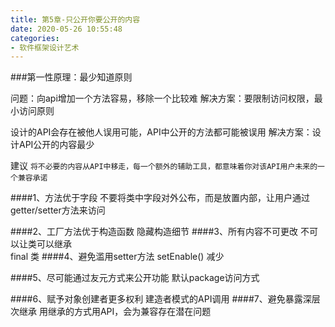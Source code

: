 ```yaml
---
title: 第5章-只公开你要公开的内容
date: 2020-05-26 10:55:48
categories:
- 软件框架设计艺术
---
```

###第一性原理：最少知道原则

问题：向api增加一个方法容易，移除一个比较难
解决方案：要限制访问权限，最小访问原则

设计的API会存在被他人误用可能，API中公开的方法都可能被误用
解决方案：设计API公开的内容最少

建议
`
将不必要的内容从API中移走，每一个额外的辅助工具，都意味着你对该API用户未来的一个兼容承诺
`

####1、方法优于字段
不要将类中字段对外公布，而是放置内部，让用户通过getter/setter方法来访问

####2、工厂方法优于构造函数
隐藏构造细节
####3、所有内容不可更改
不可以让类可以继承  
final 类
####4、避免滥用setter方法
setEnable() 减少

####5、尽可能通过友元方式来公开功能
默认package访问方式
 
####6、赋予对象创建者更多权利
建造者模式的API调用
####7、避免暴露深层次继承
用继承的方式用API，会为兼容存在潜在问题
